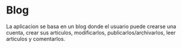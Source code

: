 # Blog

La aplicacion se basa en un blog donde el usuario puede crearse una cuenta, crear sus articulos, modificarlos, publicarlos/archivarlos, leer articulos y comentarlos.
